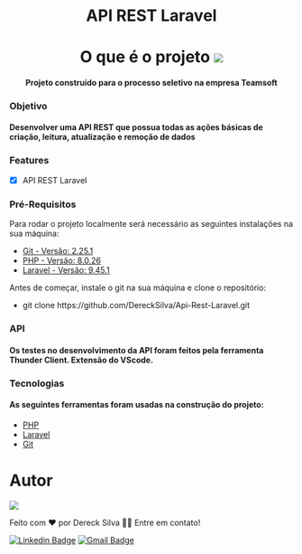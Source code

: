
<div align="center">
<h1>API REST Laravel</h1>
</div>
<div align="center">
<h1 >O que é o projeto <img src="https://cdn-icons-png.flaticon.com/32/3850/3850203.png"></h1>
</div>
<div>
<h4 align="center"> 
	Projeto construído para o processo seletivo na empresa Teamsoft
</h4>
</div>

### Objetivo

<div>
<h4>Desenvolver uma API REST que possua todas as ações básicas de criação, leitura, atualização e remoção de dados</h4>
</div>

### Features

- [x] API REST Laravel


### Pré-Requisitos

Para rodar o projeto localmente será necessário as seguintes instalações na sua máquina:

<ul><li><a href="#git">Git - Versão: 2.25.1</a></li>
<li><a href="#php">PHP - Versão: 8.0.26</a></li>
<li><a href="#laravel">Laravel - Versão: 9.45.1</a> </li>
</ul>

Antes de começar, instale o git na sua máquina e clone o repositório:

<ul><li>git clone https://github.com/DereckSilva/Api-Rest-Laravel.git</li></ul>

### API

<h4>Os testes no desenvolvimento da API foram feitos pela ferramenta Thunder Client. Extensão do VScode.<h4>

### Tecnologias
<span id="doc"></span>
<h4>As seguintes ferramentas foram usadas na construção do projeto:</h4>

- [PHP](https://www.php.net/) <span id="php"></span>
- [Laravel](https://laravel.com/) <span id="laravel"></span>
- [Git](https://git-scm.com)<span id="git"></span>

# Autor
<img src="https://avatars.githubusercontent.com/u/70153036?s=150&u=8e03e272b1a884652e7db30666f99a0e01b689c0&v=4">

Feito com ❤️ por Dereck Silva 👋🏾 Entre em contato!

[![Linkedin Badge](https://img.shields.io/badge/-Dereck-blue?style=flat-square&logo=Linkedin&logoColor=white&link=https://www.linkedin.com/in/dereck-silva/)](https://www.linkedin.com/in/dereck-silva/) 
[![Gmail Badge](https://img.shields.io/badge/-viniciusdereck39@gmail.com-c14438?style=flat-square&logo=Gmail&logoColor=white&link=mailto:viniciusdereck39@gmail.com)](mailto:viniciusdereck39@gmail.com)

